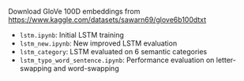 Download GloVe 100D embeddings from https://www.kaggle.com/datasets/sawarn69/glove6b100dtxt

- `lstm.ipynb`: Initial LSTM training
- `lstm_new.ipynb`: New improved LSTM evaluation
- `lstm_category`: LSTM evaluated on 6 semantic categories
- `lstm_typo_word_sentence.ipynb`: Performance evaluation on letter-swapping and word-swapping
